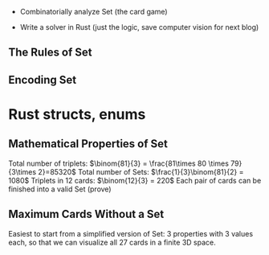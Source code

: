 - Combinatorially analyze Set (the card game)

- Write a solver in Rust (just the logic, save computer vision for next blog)

## The Rules of Set

## Encoding Set

# Rust structs, enums

## Mathematical Properties of Set

Total number of triplets: $\binom{81}{3} = \frac{81\times 80 \times 79}{3\times 2}=85320$
Total number of Sets: $\frac{1}{3}\binom{81}{2} = 1080$
Triplets in 12 cards: $\binom{12}{3} = 220$
Each pair of cards can be finished into a valid Set (prove)

## Maximum Cards Without a Set

Easiest to start from a simplified version of Set: 3 properties with 3 values each, so that we can visualize all 27 cards in a finite 3D space.


